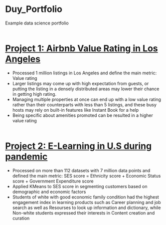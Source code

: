# Duy_Portfolio
Example data science portfolio <br><br>

# [Project 1: Airbnb Value Rating in Los Angeles](https://github.com/danieldang1806/airbnb_project) 
* Processed 1 million listings in Los Angeles and define the main metric: Value rating
* Larger listings may come up with high expectation from guests, or putting the listing in a densely distributed areas may lower their chance in getting high rating. 
* Managing multiple properties at once can end up with a low value rating rather than their counterparts with less than 5 listings, and these busy hosts may rely on built-in features like Instant Book for a help
* Being specific about amenities promoted can be resulted in a higher value rating <br><br>

# [Project 2: E-Learning in U.S during pandemic](https://github.com/PlayingNumbers/ds_salary_proj) 
* Processed on more than 112 datasets with 7 million data points and defined the main metric: SES score = Ethnicity score + Economic Status score + Government Expenditure score
* Applied KMeans to SES score in segmenting customers based on demographic and economic factors
* Students of white with good economic family condition had the highest engagement index in learning products such as Career planning and job search as well as Resourses to look up information and dictionary, while Non-white students expressed their interests in Content creation and curation
